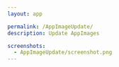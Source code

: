 ```yaml
---
layout: app

permalink: /AppImageUpdate/
description: Update AppImages

screenshots:
  - AppImageUpdate/screenshot.png
---
```


